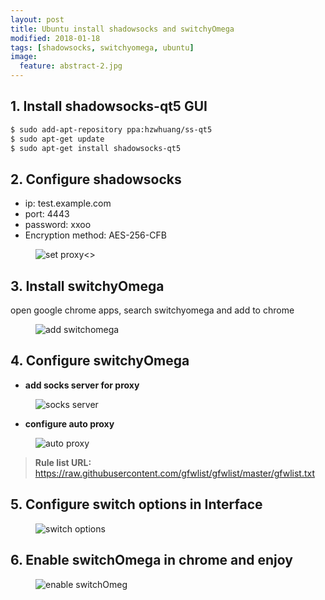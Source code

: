 ```yaml
---
layout: post
title: Ubuntu install shadowsocks and switchyOmega
modified: 2018-01-18
tags: [shadowsocks, switchyomega, ubuntu]
image:
  feature: abstract-2.jpg
---
```


## 1. Install shadowsocks-qt5 GUI
    
```bash
$ sudo add-apt-repository ppa:hzwhuang/ss-qt5
$ sudo apt-get update
$ sudo apt-get install shadowsocks-qt5
```

## 2. Configure shadowsocks

- ip: test.example.com
- port: 4443
- password: xxoo
- Encryption method: AES-256-CFB
<figure>
    <img src="http://p2qcii88d.bkt.clouddn.com/2018011808.png" alt="set proxy"><>
</figure>
    
## 3. Install switchyOmega

open google chrome apps, search switchyomega and add to chrome
<figure>
    <img src="http://p2qcii88d.bkt.clouddn.com/2018011805.png" alt="add switchomega">
</figure>

## 4. Configure switchyOmega

- **add socks server for proxy**
<figure>
    <img src="http://p2qcii88d.bkt.clouddn.com/2018011801.png" alt="socks server">
</figure>

- **configure auto proxy**
<figure>
    <img src="http://p2qcii88d.bkt.clouddn.com/2018011802.png" alt="auto proxy">
</figure>

> **Rule list URL:** https://raw.githubusercontent.com/gfwlist/gfwlist/master/gfwlist.txt


## 5. Configure switch options in Interface

<figure>
    <img src="http://p2qcii88d.bkt.clouddn.com/2018011803.png" alt="switch options">
</figure>

## 6. Enable switchOmega in chrome and enjoy

<figure>
    <img src="http://p2qcii88d.bkt.clouddn.com/2018011806.png" alt="enable switchOmeg">
</figure>
